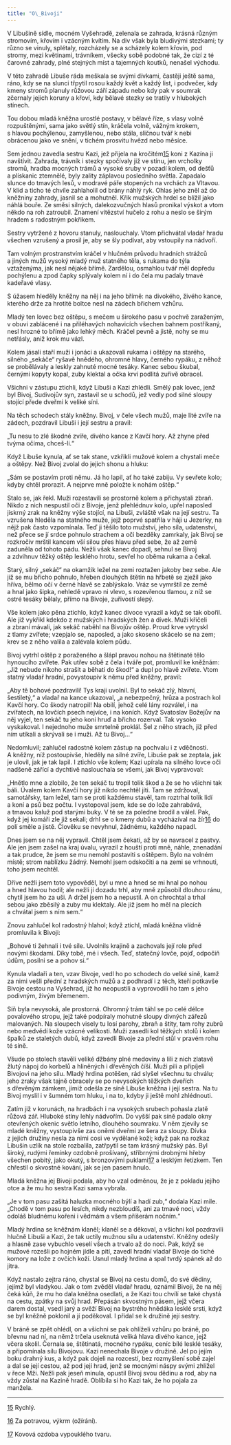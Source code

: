 ```yaml
---
title: "O\_Bivoji"
---
```


V Libušině sídle, mocném Vyšehradě, zelenala se zahrada, krásná různým stromovím, křovím i vzácným kvítím. Na div však byla bludivými stezkami; ty různo se vinuly, splétaly, rozcházely se a scházely kolem křovin, pod stromy, mezi květinami, trávníkem, všecky sobě podobné tak, že cizí z té čarovné zahrady, plné stejných míst a tajemných koutků, nenašel východu.

V této zahradě Libuše ráda meškala se svými dívkami, častěji ještě sama, ráno, kdy se na slunci třpytil rosou každý květ a každý list, i podvečer, kdy kmeny stromů planuly růžovou září západu nebo kdy pak v soumrak zčernaly jejich koruny a křoví, kdy bělavé stezky se tratily v hlubokých stínech.

Tou dobou mladá kněžna urostlé postavy, v bělavé říze, s vlasy volně rozpuštěnými, sama jako světlý stín, kráčela volně, vážným krokem, s hlavou pochýlenou, zamyšlenou, nebo stála, sličnou tvář k nebi obrácenou jako ve snění, v tichém prosvitu hvězd nebo měsíce.

Sem jednou zavedla sestru Kazi, jež přijela na kročitém[15](../Text/stare_povesti_ceske_010.xhtml#footnote-016) koni z Kazína ji navštívit. Zahrada, trávník i stezky spočívaly již ve stínu, jen vrcholky stromů, hradba mocných trámů a vysoké sruby v pozadí kolem, od dešťů a plískanic ztemnělé, byly zality záplavou posledního světla. Zapadalo slunce do tmavých lesů, v modravé páře stopených na vrchách za Vltavou. V klid a ticho té chvíle zahlaholil od brány náhlý ryk. Ohlas jeho zněl až do kněžniny zahrady, jasnil se a mohutněl. Křik mužských hrdel se blížil jako náhlá bouře. Ze směsi silných, dalekozvučných hlasů pronikal výskot a vtom někdo na roh zatroubil. Znamení vítězství hučelo z rohu a neslo se širým hradem s radostným pokřikem.

Sestry vytržené z hovoru stanuly, naslouchaly. Vtom přichvátal vladař hradu všechen vzrušený a prosil je, aby se šly podívat, aby vstoupily na nádvoří.

Tam volným prostranstvím kráčel v hlučném průvodu hradních strážců a jiných mužů vysoký mladý muž statného těla, s rukama do týla vztaženýma, jak nesl nějaké břímě. Zardělou, osmahlou tvář měl dopředu pochýlenu a zpod čapky splývaly kolem ní i do čela mu padaly tmavé kadeřavé vlasy.

S úžasem hleděly kněžny na něj i na jeho břímě: na divokého, živého kance, kterého drže za hrotité boltce nesl na zádech břichem vzhůru.

Mladý ten lovec bez oštěpu, s mečem u širokého pasu v pochvě zaraženým, v obuvi zablácené i na přiléhavých nohavicích všechen bahnem postříkaný, nesl hrozné to břímě jako lehký měch. Kráčel pevně a jistě, nohy se mu netřásly, aniž krok mu vázl.

Kolem jásali staří muži i jonáci a ukazovali rukama i oštěpy na starého, silného „sekáče“ ryšavě hnědého, ohromné hlavy, černého rypáku, z něhož se probělávaly a leskly zahnuté mocné tesáky. Kanec sebou škubal, černými kopyty kopal, zuby klektal a očka krví podlitá zuřivě obracel.

Všichni v zástupu ztichli, když Libuši a Kazi zhlédli. Smělý pak lovec, jenž byl Bivoj, Sudivojův syn, zastavil se u schodů, jež vedly pod silné sloupy stojící přede dveřmi k veliké síni.

Na těch schodech stály kněžny. Bivoj, v čele všech mužů, maje líté zvíře na zádech, pozdravil Libuši i její sestru a pravil:

„Tu nesu to zlé škodné zvíře, divého kance z Kavčí hory. Až zhyne před tvýma očima, chceš-li.“

Když Libuše kynula, ať se tak stane, vzkřikli mužové kolem a chystali meče a oštěpy. Než Bivoj zvolal do jejich shonu a hluku:

„Sám se postavím proti němu. Já ho lapil, ať ho také zabiju. Vy sevřete kolo; kdyby chtěl prorazit. A nejprve mně položte k nohám oštěp.“

Stalo se, jak řekl. Muži rozestavili se prostorně kolem a přichystali zbraň. Nikdo z nich nespustil oči z Bivoje, jenž přehlédnuv kolo, upřel naposled jiskrný zrak na kněžny výše stojící, na Libuši, zvláště však na její sestru. Ta vzrušena hleděla na statného muže, jejž poprvé spatřila v háji u Jezerky, na nějž pak často vzpomínala. Teď ji těšilo toto mužství, jeho síla, udatenství, než přece se jí srdce pohnulo strachem a oči bezděky zamrkaly, jak Bivoj se rozkročiv mrštil kancem vší silou přes hlavu před sebe, že až země zaduněla od tohoto pádu. Nežli však kanec dopadl, sehnul se Bivoj a zdvihnuv těžký oštěp lesklého hrotu, sevřel ho oběma rukama a čekal.

Starý, silný „sekáč“ na okamžik ležel na zemi roztažen jakoby bez sebe. Ale již se mu břicho pohnulo, hřeben dlouhých štětin na hřbetě se zježil jako hříva, bělmo očí v černé hlavě se zablýskalo. Vráz se vymrštil ze země a hnal jako šipka, nehledě vpravo ni vlevo, s rozevřenou tlamou, z níž se ostré tesáky bělaly, přímo na Bivoje, zuřivostí slepý.

Vše kolem jako pěna ztichlo, když kanec divoce vyrazil a když se tak obořil. Ale již vykřikl kdekdo z mužských i hradských žen a dívek. Muži křičeli a zbraní mávali, jak sekáč naběhl na Bivojův oštěp. Proud krve vytryskl z tlamy zvířete; vzepjalo se, naposled, a jako skoseno skácelo se na zem; krev se z něho valila a zalévala kolem půdu.

Bivoj vytrhl oštěp z poraženého a šlápl pravou nohou na štětinaté tělo hynoucího zvířete. Pak utřev sobě z čela i tváře pot, promluvil ke kněžnám: „Již nebude nikoho strašit a běhati do škod!“ a dupl po hlavě zvířete. Vtom statný vladař hradní, povystoupiv k němu před kněžny, pravil:

„Aby tě bohové pozdravili! Tys kraji uvolnil. Byl to sekáč zlý, hlavní, šestiletý,“ a vladař na kance ukazoval, „a nebezpečný, hrůza a postrach kol Kavčí hory. Co škody natropil! Na obilí, jehož celé lány rozválel, i na zvířatech, na lovčích psech nejvíce, i na koních. Když Svatoslav Božejův na něj vyjel, ten sekáč tu jeho koni hruď a břicho rozerval. Tak vysoko vyskakoval. I nejednoho muže smrtelně proklál. Šel z něho strach, již před ním utíkali a skrývali se i muži. Až tu Bivoj…“

Nedomluvil; zahlučel radostně kolem zástup na pochvalu i z vděčnosti. A kněžny, níž postoupivše, hleděly na silné zvíře, Libuše pak se zeptala, jak je ulovil, jak je tak lapil. I ztichlo vše kolem; Kazi upírala na silného lovce oči nadšeně zářící a dychtivě naslouchala se všemi, jak Bivoj vypravoval:

„Hnětlo mne a zlobilo, že ten sekáč tu tropil tolik škod a že se ho všichni tak báli. Úvalem kolem Kavčí hory již nikdo nechtěl jíti. Tam se zdržoval, samotářsky, tam ležel, tam se proti každému stavěl, tam roztrhal tolik lidí a koní a psů bez počtu. I vystopoval jsem, kde se do lože zahrabává, a tmavou kaluž pod starými buky. V té se za poledne brodil a válel. Pak, když jej komáři zle již sekali; drhl se o kmeny dubů a vycházíval na žír[16](../Text/stare_povesti_ceske_010.xhtml#footnote-015) do polí směle a jistě. Člověku se nevyhnul, žádnému, každého napadl.

Dnes jsem se na něj vypravil. Chtěl jsem čekati, až by se navracel z pastvy. Ale jen jsem zašel na kraj úvalu, vyrazil z houští proti mně, náhle, znenadání a tak prudce, že jsem se mu nemohl postaviti s oštěpem. Bylo na volném místě; strom nablízku žádný. Nemohl jsem odskočiti a na zemi se vrhnouti, toho jsem nechtěl.

Dříve nežli jsem toto vypověděl, byl u mne a hned se mi hnal po nohou a hned hlavou hodil; ale nežli jí dozadu trhl, aby mně způsobil dlouhou ránu, chytil jsem ho za uši. A držel jsem ho a nepustil. A on chrochtal a trhal sebou jako zběsilý a zuby mu klektaly. Ale již jsem ho měl na plecích a chvátal jsem s ním sem.“

Znovu zahlučel kol radostný hlahol; když ztichl, mladá kněžna vlídně promluvila k Bivoji:

„Bohové ti žehnali i tvé síle. Uvolnils krajině a zachovals její role před novými škodami. Díky tobě, mé i všech. Teď, statečný lovče, pojď, odpočiň údům, posilni se a pohov si.“

Kynula vladaři a ten, vzav Bivoje, vedl ho po schodech do velké síně, kamž za nimi vešli přední z hradských mužů a z podhradí i z těch, kteří potkavše Bivoje cestou na Vyšehrad, již ho neopustili a vyprovodili ho tam s jeho podivným, živým břemenem.

Síň byla nevysoká, ale prostorná. Ohromný trám táhl se po celé délce povalového stropu, jejž také podpíraly mohutné sloupy divných zářezů malovaných. Na sloupech visely tu losí parohy, zbraň a štíty, tam rohy zubrů nebo medvědí kože vzácné velikosti. Muži zasedli kol těžkých stolů i kolem špalků ze staletých dubů, když zavedli Bivoje za přední stůl v pravém rohu té síně.

Všude po stolech stavěli veliké džbány plné medoviny a lili z nich zlatavě žlutý nápoj do korbelů a hliněných i dřevěných číší. Muži pili a připíjeli Bivojovi na jeho sílu. Mladý hrdina potěšen, rád slyšel všechnu tu chválu; jeho zraky však tajně obracely se po nevysokých těžkých dveřích s dřevěným zámkem, jimiž odešla ze síně Libuše kněžna i její sestra. Na tu Bivoj myslil i v šumném tom hluku, i na to, kdyby ji ještě mohl zhlédnouti.

Zatím již v korunách, na hradbách i na vysokých srubech pohasla zlatě růžová zář. Hluboké stíny lehly nádvořím. Do vyšší pak síně padalo okny otevřených okenic světlo letního, dlouhého soumraku. V něm zjevily se mladé kněžny, vystoupivše zas oněmi dveřmi ze šera za sloupy. Dívka z jejich družiny nesla za nimi cosi ve vydělané koži; když pak na rozkaz Libušin uzlík na stole rozbalila, zatřpytil se tam krásný mužský pás. Byl široký, rudými řemínky ozdobně prošívaný, stříbrnými drobnými hřeby všechen pobitý, jako okutý, s bronzovými puklami[17](../Text/stare_povesti_ceske_010.xhtml#footnote-014) a lesklým řetízkem. Ten chřestil o skvostné kování, jak se jen pasem hnulo.

Mladá kněžna jej Bivoji podala, aby ho vzal odměnou, že je z pokladu jejího otce a že mu ho sestra Kazi sama vybrala.

„Je v tom pasu zašitá haluzka mocného býlí a hadí zub,“ dodala Kazi mile. „Chodě v tom pasu po lesích, nikdy nezbloudíš, ani za tmavé noci, vždy odoláš bludnému kořeni i vědmám a všem příšerám nočním.“

Mladý hrdina se kněžnám klaněl; klaněl se a děkoval, a všichni kol pozdravili hlučně Libuši a Kazi, že tak uctily mužnou sílu a udatenství. Kněžny odešly a hlasně zase vybuchlo veselí všech a trvalo až do noci. Pak, když se mužové rozešli po hojném jídle a pití, zavedl hradní vladař Bivoje do tiché komory na lože z ovčích koží. Usnul mladý hrdina a spal tvrdý spánek až do jitra.

Když nastalo zejtra ráno, chystal se Bivoj na cestu domů, do své dědiny, jejímž byl vladykou. Jak o tom zvěděl vladař hradu, oznámil Bivoji, že na něj čeká kůň, že mu ho dala kněžna osedlati, a že Kazi tou chvílí se také chystá na cestu, zpátky na svůj hrad. Přepásán skvostným pásem, jejž včera darem dostal, vsedl jarý a svěží Bivoj na bystrého hnědáka lesklé srsti, když se byl kněžně poklonil a jí poděkoval. I přidal se k družině její sestry.

V bráně se zpět ohlédl, on a všichni se pak ohlíželi vzhůru po bráně, po břevnu nad ní, na němž trčela useknutá veliká hlava divého kance, jejž včera skolil. Černala se, štětinatá, mocného rypáku, ceníc bílé lesklé tesáky, a připomínala sílu Bivojovu. Kazi nenechala Bivoje v družině. Jel po jejím boku drahný kus, a když pak dojeli na rozcestí, bez rozmyšlení sobě zajel a dal se její cestou, až pod její hrad, jenž se mocnými náspy svými zhlížel v řece Mži. Nežli pak jeseň minula, opustil Bivoj svou dědinu a rod, aby na vždy zůstal na Kazině hradě. Oblíbila si ho Kazi tak, že ho pojala za manžela.

* * *

[15](../Text/stare_povesti_ceske_010.xhtml#footnote-016-backlink) Rychlý.

[16](../Text/stare_povesti_ceske_010.xhtml#footnote-015-backlink) Za potravou, výkrm (ožírání).

[17](../Text/stare_povesti_ceske_010.xhtml#footnote-014-backlink) Kovová ozdoba vypouklého tvaru.
